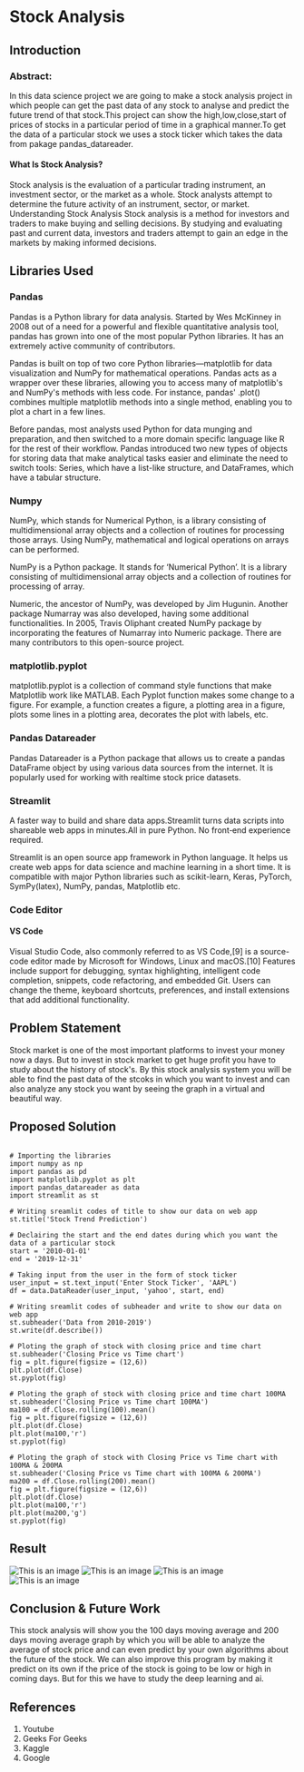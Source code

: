 # Stock Analysis

## Introduction
### Abstract:
In this data science project we are going to make a stock analysis project in which people can get the past data of any stock to analyse and predict the future trend of that stock.This project can show the high,low,close,start of prices of stocks in a particular period of time in a graphical manner.To get the data of a particular stock 
we uses a stock ticker which takes the data from pakage pandas_datareader.

#### What Is Stock Analysis?
Stock analysis is the evaluation of a particular trading instrument, an investment sector, or the market as a whole. Stock analysts attempt to determine the future activity of an instrument, sector, or market.
Understanding Stock Analysis
Stock analysis is a method for investors and traders to make buying and selling decisions. By studying and evaluating past and current data, investors and traders attempt to gain an edge in the markets by making informed decisions.

## Libraries Used
### Pandas
Pandas is a Python library for data analysis. Started by Wes McKinney in 2008 out of a need for a powerful and flexible quantitative analysis tool, pandas has grown into one of the most popular Python libraries. It has an extremely active community of contributors.

Pandas is built on top of two core Python libraries—matplotlib for data visualization and NumPy for mathematical operations. Pandas acts as a wrapper over these libraries, allowing you to access many of matplotlib's and NumPy's methods with less code. For instance, pandas' .plot() combines multiple matplotlib methods into a single method, enabling you to plot a chart in a few lines.

Before pandas, most analysts used Python for data munging and preparation, and then switched to a more domain specific language like R for the rest of their workflow. Pandas introduced two new types of objects for storing data that make analytical tasks easier and eliminate the need to switch tools: Series, which have a list-like structure, and DataFrames, which have a tabular structure.

### Numpy
NumPy, which stands for Numerical Python, is a library consisting of multidimensional array objects and a collection of routines for processing those arrays. Using NumPy, mathematical and logical operations on arrays can be performed.

NumPy is a Python package. It stands for ‘Numerical Python’. It is a library consisting of multidimensional array objects and a collection of routines for processing of array.

Numeric, the ancestor of NumPy, was developed by Jim Hugunin. Another package Numarray was also developed, having some additional functionalities. In 2005, Travis Oliphant created NumPy package by incorporating the features of Numarray into Numeric package. There are many contributors to this open-source project.

### matplotlib.pyplot
matplotlib.pyplot is a collection of command style functions that make Matplotlib work like MATLAB. Each Pyplot function makes some change to a figure. For example, a function creates a figure, a plotting area in a figure, plots some lines in a plotting area, decorates the plot with labels, etc.

### Pandas Datareader
Pandas Datareader is a Python package that allows us to create a pandas DataFrame object by using various data sources from the internet. It is popularly used for working with realtime stock price datasets.

### Streamlit
A faster way to build and share data apps.Streamlit turns data scripts into shareable web apps in minutes.All in pure Python. No front‑end experience required.

Streamlit is an open source app framework in Python language. It helps us create web apps for data science and machine learning in a short time. It is compatible with major Python libraries such as scikit-learn, Keras, PyTorch, SymPy(latex), NumPy, pandas, Matplotlib etc.

### Code Editor
#### VS Code
Visual Studio Code, also commonly referred to as VS Code,[9] is a source-code editor made by Microsoft for Windows, Linux and macOS.[10] Features include support for debugging, syntax highlighting, intelligent code completion, snippets, code refactoring, and embedded Git. Users can change the theme, keyboard shortcuts, preferences, and install extensions that add additional functionality.

## Problem Statement
Stock market is one of the most important platforms to invest your money now a days. But to invest in stock market to get huge profit you have to study about the history of stock's. By this stock analysis system you will be able to find the past data of the stcoks in which you want to invest and can also analyze any stock you want by seeing the graph in a virtual and beautiful way.

## Proposed Solution

```

# Importing the libraries
import numpy as np
import pandas as pd
import matplotlib.pyplot as plt
import pandas_datareader as data
import streamlit as st

# Writing sreamlit codes of title to show our data on web app
st.title('Stock Trend Prediction')

# Declairing the start and the end dates during which you want the data of a particular stock
start = '2010-01-01'
end = '2019-12-31'

# Taking input from the user in the form of stock ticker
user_input = st.text_input('Enter Stock Ticker', 'AAPL')
df = data.DataReader(user_input, 'yahoo', start, end)

# Writing sreamlit codes of subheader and write to show our data on web app
st.subheader('Data from 2010-2019')
st.write(df.describe())

# Ploting the graph of stock with closing price and time chart
st.subheader('Closing Price vs Time chart')
fig = plt.figure(figsize = (12,6))
plt.plot(df.Close)
st.pyplot(fig)

# Ploting the graph of stock with closing price and time chart 100MA
st.subheader('Closing Price vs Time chart 100MA')
ma100 = df.Close.rolling(100).mean()
fig = plt.figure(figsize = (12,6))
plt.plot(df.Close)
plt.plot(ma100,'r')
st.pyplot(fig)

# Ploting the graph of stock with Closing Price vs Time chart with 100MA & 200MA
st.subheader('Closing Price vs Time chart with 100MA & 200MA')
ma200 = df.Close.rolling(200).mean()
fig = plt.figure(figsize = (12,6))
plt.plot(df.Close)
plt.plot(ma100,'r')
plt.plot(ma200,'g')
st.pyplot(fig)
```

## Result
![This is an image](https://github.com/AdarshDhiman11/stock-analysis/blob/master/final%20project%20images/Screenshot%20(107).png)
![This is an image](https://github.com/AdarshDhiman11/stock-analysis/blob/master/final%20project%20images/Screenshot%20(108).png)
![This is an image](https://github.com/AdarshDhiman11/stock-analysis/blob/master/final%20project%20images/Screenshot%20(109).png)
![This is an image](https://github.com/AdarshDhiman11/stock-analysis/blob/master/final%20project%20images/Screenshot%20(110).png)

## Conclusion & Future Work
This stock analysis will show you the 100 days moving average and 200 days moving average graph by which you will be able to analyze the average of stock price and can even predict by your own algorithms about the future of the stock. We can also improve this program by making it predict on its own if the price of the stock is going to be low or high in coming days. But for this we have to study the deep learning and ai.

## References

1. Youtube
2. Geeks For Geeks
3. Kaggle
4. Google
